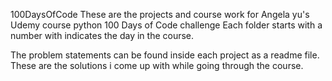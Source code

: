 100DaysOfCode
These are the projects and course work for Angela yu's Udemy course python 100 Days of Code challenge
Each folder starts with a number with indicates the day in the course. 

The problem statements can be found inside each project as a readme file. 
These are the solutions i come up with while going through the course.

